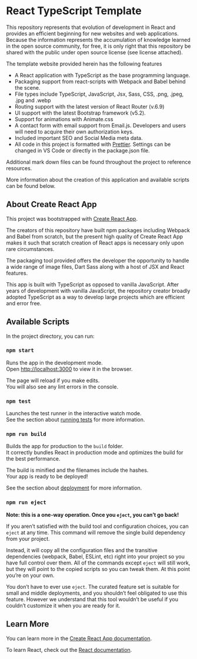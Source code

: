 # React TypeScript Template

<p>This repository represents that evolution of development in React and provides an efficient beginning for new websites and web applications.  Because the information represents the accumulation of knowledge learned in the open source community, for free, it is only right that this repository be shared with the public under open source license (see license attached).</p>

<p>The template website provided herein has the following features</p>

<ul>
<li>A React application with TypeScript as the base programming language.</li>
<li>Packaging support from react-scripts with Webpack and Babel behind the scene.</li>
<li>File types include TypeScript, JavaScript, Jsx, Sass, CSS, .png, .jpeg, .jpg and .webp</li>
<li>Routing support with the latest version of React Router (v.6.9)</li>
<li>UI support with the latest <a>Bootstrap</a> framework (v5.2).</li>
<li>Support for animations with <a>Animate.css</a></li>
<li>A contact form with email support from <a>Email.js</a>.  Developers and users will need to acquire their own authorization keys.</li>
<li>Included important SEO and Social Media meta data.</li>
<li>All code in this project is formatted with <a href="https://prettier.io">Prettier</a>. Settings can be changed in VS Code or directly in the package.json file.</li>
</ul>

<p>Additional mark down files can be found throughout the project to reference resources.</p>

<p>More information about the creation of this application and available scripts can be found below.</p>

## About Create React App

This project was bootstrapped with [Create React App](https://github.com/facebook/create-react-app).

The creators of this repository have built npm packages including Webpack and Babel from scratch, but the present high quality of Create React App makes it such that scratch creation of React apps is necessary only upon rare circumstances.

The packaging tool provided offers the developer the opportunity to handle a wide range of image files, Dart Sass along with a host of JSX and React features.

This app is built with TypeScript as opposed to vanilla JavaScript. After years of development with vanilla JavaScript, the repository creator broadly adopted TypeScript as a way to develop large projects which are efficient and error free.

## Available Scripts

In the project directory, you can run:

### `npm start`

Runs the app in the development mode.\
Open [http://localhost:3000](http://localhost:3000) to view it in the browser.

The page will reload if you make edits.\
You will also see any lint errors in the console.

### `npm test`

Launches the test runner in the interactive watch mode.\
See the section about [running tests](https://facebook.github.io/create-react-app/docs/running-tests) for more information.

### `npm run build`

Builds the app for production to the `build` folder.\
It correctly bundles React in production mode and optimizes the build for the best performance.

The build is minified and the filenames include the hashes.\
Your app is ready to be deployed!

See the section about [deployment](https://facebook.github.io/create-react-app/docs/deployment) for more information.

### `npm run eject`

**Note: this is a one-way operation. Once you `eject`, you can’t go back!**

If you aren’t satisfied with the build tool and configuration choices, you can `eject` at any time. This command will remove the single build dependency from your project.

Instead, it will copy all the configuration files and the transitive dependencies (webpack, Babel, ESLint, etc) right into your project so you have full control over them. All of the commands except `eject` will still work, but they will point to the copied scripts so you can tweak them. At this point you’re on your own.

You don’t have to ever use `eject`. The curated feature set is suitable for small and middle deployments, and you shouldn’t feel obligated to use this feature. However we understand that this tool wouldn’t be useful if you couldn’t customize it when you are ready for it.

## Learn More

You can learn more in the [Create React App documentation](https://facebook.github.io/create-react-app/docs/getting-started).

To learn React, check out the [React documentation](https://reactjs.org/).
